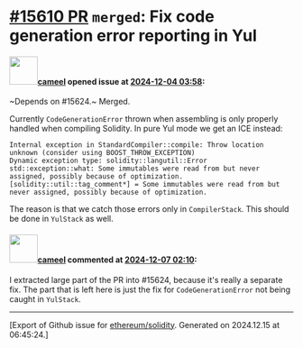 # [\#15610 PR](https://github.com/ethereum/solidity/pull/15610) `merged`: Fix code generation error reporting in Yul

#### <img src="https://avatars.githubusercontent.com/u/137030?v=4" width="50">[cameel](https://github.com/cameel) opened issue at [2024-12-04 03:58](https://github.com/ethereum/solidity/pull/15610):

~Depends on #15624.~ Merged.

Currently `CodeGenerationError` thrown when assembling is only properly handled when compiling Solidity. In pure Yul mode we get an ICE instead:

```
Internal exception in StandardCompiler::compile: Throw location unknown (consider using BOOST_THROW_EXCEPTION)
Dynamic exception type: solidity::langutil::Error
std::exception::what: Some immutables were read from but never assigned, possibly because of optimization.
[solidity::util::tag_comment*] = Some immutables were read from but never assigned, possibly because of optimization.
```

The reason is that we catch those errors only in `CompilerStack`. This should be done in `YulStack` as well.

#### <img src="https://avatars.githubusercontent.com/u/137030?v=4" width="50">[cameel](https://github.com/cameel) commented at [2024-12-07 02:10](https://github.com/ethereum/solidity/pull/15610#issuecomment-2524806258):

I extracted large part of the PR into #15624, because it's really a separate fix. The part that is left here is just the fix for `CodeGenerationError` not being caught in `YulStack`.


-------------------------------------------------------------------------------



[Export of Github issue for [ethereum/solidity](https://github.com/ethereum/solidity). Generated on 2024.12.15 at 06:45:24.]
